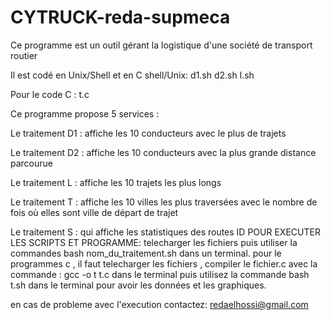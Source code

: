 # CYTRUCK-reda-supmeca
Ce programme est un outil gérant la logistique d'une société de transport routier

Il est codé en Unix/Shell et en C
shell/Unix:
d1.sh
d2.sh
l.sh

Pour le code C :
t.c  

Ce programme propose 5 services :

Le traitement D1 : affiche les 10 conducteurs avec le plus de trajets

Le traitement D2 : affiche les 10 conducteurs avec la plus grande distance parcourue

Le traitement L : affiche les 10 trajets les plus longs

Le traitement T : affiche les 10 villes les plus traversées avec le nombre de fois où elles sont ville de départ de trajet

Le traitement S : qui affiche les statistiques des routes ID
POUR EXECUTER LES SCRIPTS ET PROGRAMME:
telecharger les fichiers puis utiliser la commandes bash nom_du_traitement.sh dans un terminal.
pour le programmes c , il faut telecharger les fichiers , compiler le fichier.c avec la commande : gcc -o t t.c dans le terminal
puis utilisez la commande bash t.sh dans le terminal pour avoir les données et les graphiques.

en cas de probleme avec l'execution contactez: redaelhossi@gmail.com
